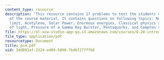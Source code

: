```yaml
---
content_type: resource
description: 'This resource contains 17 problems to test the students understanding
  of the course material. It contains questions on following topics: Non-relativistic
  limit, Acetylene, Solar Power, Enormous energies, Classical physics and the speed
  of light, Pressure of a Gamma Ray Burster, Pentaquarks, and Compton scattering.'
file: https://ol-ocw-studio-app-qa.s3.amazonaws.com/courses/8-20-introduction-to-special-relativity-january-iap-2005/3dd891af2124ed0958007bd6f277ffb6_ps4.pdf
file_type: application/pdf
resourcetype: Document
title: ps4.pdf
uid: 3dd891af-2124-ed09-5800-7bd6f277ffb6
---
```


